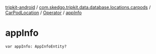 [tripkit-android](../../../index.md) / [com.skedgo.tripkit.data.database.locations.carpods](../../index.md) / [CarPodLocation](../index.md) / [Operator](index.md) / [appInfo](./app-info.md)

# appInfo

`var appInfo: AppInfoEntity?`